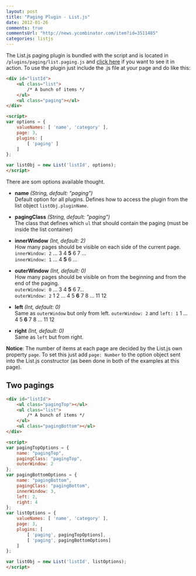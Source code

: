 ```yaml
---
layout: post
title: "Paging Plugin - List.js"
date: 2012-01-26
comments: true
commentsUrl: "http://news.ycombinator.com/item?id=3511485"
categories: listjs
---
```


The List.js paging plugin is bundled with the script and is located in `/plugins/paging/list.paging.js` and [click here](http://listjs.com/examples/paging.html) if you want to see it in action. To use the plugin just include the .js file at your page and do like this:

``` html
<div id="listId">
	<ul class="list">
		/* A bunch of items */
	</ul>
	<ul class="paging"></ul>
</div>

<script>
var options = {
	valueNames: [ 'name', 'category' ],
	page: 3,
	plugins: [
		[ 'paging' ]
	]
};

var listObj = new List('listId', options);
</script>
```

There are som options available thought.

* **name** _(String, default: "paging")_  
Default option for all plugins. Defines how to access the plugin from the list object `listObj.pluginName`.

* **pagingClass** _(String, default: "paging")_  
The class that defines which `ul` that should contain the paging (must be inside the list container)

* **innerWindow** _(Int, default: 2)_  
How many pages should be visible on each side of the current page.  
`innerWindow: 2` ... 3 4 **5** 6 7 ...  
`innerWindow: 1` ... 4 **5** 6 ...

* **outerWindow** _(Int, default: 0)_  
How many pages should be visible on from the beginning and from the end of the paging.  
`outerWindow: 0` ... 3 4 **5** 6 7...  
`outerWindow: 2` 1 2 ... 4 5 **6** 7 8 ... 11 12

* **left** _(Int, default: 0)_  
Same as `outerWindow` but only from left.
`outerWindow: 2` and `left: 1` 1 ... 4 5 **6** 7 8 ... 11 12

* **right** _(Int, default: 0)_  
Same as `left` but from right.

**Notice**: The number of items at each page are decided by the List.js own property `page`. To set this just add `page: Number` to the option object sent into the List.js constructor (as been done in both of the examples at this page).

## Two pagings

``` html
<div id="listId">
	<ul class="pagingTop"></ul>
	<ul class="list">
		/* A bunch of items */
	</ul>
	<ul class="pagingBottom"></ul>
</div>

<script>
var pagingTopOptions = { 
	name: "pagingTop", 
	pagingClass: "pagingTop",
	outerWindow: 2
};
var pagingBottomOptions = { 
	name: "pagingBottom", 
	pagingClass: "pagingBottom",
	innerWindow: 3,
	left: 2,
	right: 4
};
var listOptions = {
	valueNames: [ 'name', 'category' ],
	page: 3,
	plugins: [
		[ 'paging', pagingTopOptions],
		[ 'paging', pagingBottomOptions]
	]
};

var listObj = new List('listId', listOptions);
</script>
```
